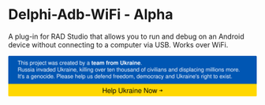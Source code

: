 # Delphi-Adb-WiFi - Alpha
A plug-in for RAD Studio that allows you to run and debug on an Android device without connecting to a computer via USB. Works over WiFi.

[![Stand With Ukraine](https://raw.githubusercontent.com/vshymanskyy/StandWithUkraine/main/banner-direct-team.svg)](https://stand-with-ukraine.pp.ua)